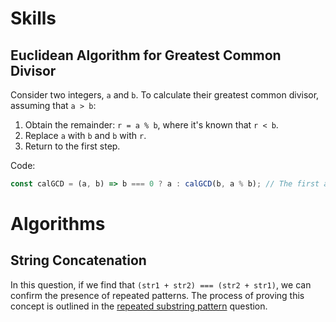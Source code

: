 # Skills
## Euclidean Algorithm for Greatest Common Divisor
Consider two integers, `a` and `b`. To calculate their greatest common divisor, assuming that `a > b`:
1. Obtain the remainder: `r = a % b`, where it's known that `r < b`.
2. Replace `a` with `b` and `b` with `r`.
3. Return to the first step.

Code:
```javascript
const calGCD = (a, b) => b === 0 ? a : calGCD(b, a % b); // The first argument records the larger integer, and the second argument records the remainder.
```

# Algorithms
## String Concatenation
In this question, if we find that `(str1 + str2) === (str2 + str1)`, we can confirm the presence of repeated patterns. The process of proving this concept is outlined in the [repeated substring pattern](Repeated_Substring_Pattern/Readme.md) question.
